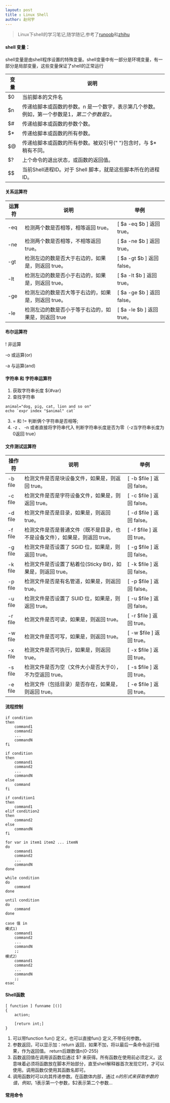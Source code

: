 ```yaml
---
layout: post
title : Linux Shell
author: 赵何宇
---
```


> Linux下shell的学习笔记,随学随记,参考了[runoob](http://www.runoob.com/linux/linux-shell.html)和[zhihu](https://www.zhihu.com/question/21281304)

#### shell 变量：
shell变量是由shell程序设置的特殊变量。shell变量中有一部分是环境变量，有一部分是局部变量，这些变量保证了shell的正常运行

|变量 	| 说明 	|
| ---- | ----------------------------------------------------------------- |
| $0 |	当前脚本的文件名 |
| $n |	传递给脚本或函数的参数。n 是一个数字，表示第几个参数。例如，第一个参数是$1，第二个参数是$2。|
| $# |	传递给脚本或函数的参数个数。|
| $* |	传递给脚本或函数的所有参数。|
| $@ |	传递给脚本或函数的所有参数。被双引号(" ")包含时，与 $* 稍有不同。|
| $? |	上个命令的退出状态，或函数的返回值。|
| $$ |	当前Shell进程ID。对于 Shell 脚本，就是这些脚本所在的进程ID。|

#### 关系运算符

 |运算符 	| 说明 | 举例 |
 | ---- | --------------------------------------------------------------- | -------- |
 | -eq 	| 检测两个数是否相等，相等返回 true。 	| [ $a -eq $b ] 返回 true。|
 | -ne 	| 检测两个数是否相等，不相等返回 true。 	| [ $a -ne $b ] 返回 true。|
 | -gt 	| 检测左边的数是否大于右边的，如果是，则返回 true。 	| [ $a -gt $b ] 返回 false。|
 | -lt 	| 检测左边的数是否小于右边的，如果是，则返回 true。 	| [ $a -lt $b ] 返回 true。|
 | -ge 	| 检测左边的数是否大等于右边的，如果是，则返回 true。 	| [ $a -ge $b ] 返回 false。|
 | -le 	| 检测左边的数是否小于等于右边的，如果是，则返回 true 	| [ $a -le $b ] 返回 true。|

#### 布尔运算符

! 非运算

-o 或运算(or)

-a 与运算(and)

#### 字符串 和 字符串运算符

1. 获取字符串长度  ${#var}
2. 查找字符串 
```
animal="dog, pig, cat, lion and so on"     
echo `expr index "$animal" cat`
```
3. = 和 != 判断俩个字符串是否相等;
4. -z 、 -n 或者直接将字符串代入 判断字符串长度是否为零（-z当字符串长度为0返回 true）

#### 文件测试运算符

| 操作符  |  说明  | 举例 |
| ---- | --------------------------------------------------------------- | -------- |
| -b file |  检测文件是否是块设备文件，如果是，则返回 true。 | [ -b $file ] 返回 false。|
| -c file |  检测文件是否是字符设备文件，如果是，则返回 true。| [ -c $file ] 返回 false。|
| -d file |  检测文件是否是目录，如果是，则返回 true。| [ -d $file ] 返回 false。|
| -f file |  检测文件是否是普通文件（既不是目录，也不是设备文件），如果是，则返回 true。 |   [ -f $file ] 返回 true。|
| -g file |  检测文件是否设置了 SGID 位，如果是，则返回 true。 | [ -g $file ] 返回 false。|
| -k file |  检测文件是否设置了粘着位(Sticky Bit)，如果是，则返回 true。 | [ -k $file ] 返回 false。|
| -p file |  检测文件是否是有名管道，如果是，则返回 true。 |  [ -p $file ] 返回 false。|
| -u file |  检测文件是否设置了 SUID 位，如果是，则返回 true。|  [ -u $file ] 返回 false。|
| -r file |  检测文件是否可读，如果是，则返回 true。|  [ -r $file ] 返回 true。|
| -w file |  检测文件是否可写，如果是，则返回 true。 | [ -w $file ] 返回 true。|
| -x file |  检测文件是否可执行，如果是，则返回 true。| [ -x $file ] 返回 true。|
| -s file |  检测文件是否为空（文件大小是否大于0），不为空返回 true。| [ -s $file ] 返回 true。|
| -e file |  检测文件（包括目录）是否存在，如果是，则返回 true。  |  [ -e $file ] 返回 true。|

#### 流程控制

```
if condition
then
    command1 
    command2
    ...
    commandN 
fi

if condition
then
    command1 
    command2
    ...
    commandN
else
    command
fi

if condition1
then
    command1
elif condition2 
then 
    command2
else
    commandN
fi

for var in item1 item2 ... itemN
do
    command1
    command2
    ...
    commandN
done

while condition
do
    command
done

until condition
do
    command
done

case 值 in
模式1)
    command1
    command2
    ...
    commandN
    ;;
模式2）
    command1
    command2
    ...
    commandN
    ;;
esac
```
#### Shell函数

```
[ function ] funname [()]
{
    action;

    [return int;]
}
```
1. 可以带function fun() 定义，也可以直接fun() 定义,不带任何参数。
2. 参数返回，可以显示加：return 返回，如果不加，将以最后一条命令运行结果，作为返回值。 return后跟数值n(0-255)
3. 函数返回值在调用该函数后通过 $? 来获得。所有函数在使用前必须定义。这意味着必须将函数放在脚本开始部分，直至shell解释器首次发现它时，才可以使用。调用函数仅使用其函数名即可。 
4. 调用函数时可以向其传递参数。在函数体内部，通过 $n 的形式来获取参数的值，例如，$1表示第一个参数，$2表示第二个参数... 

#### 常用命令

